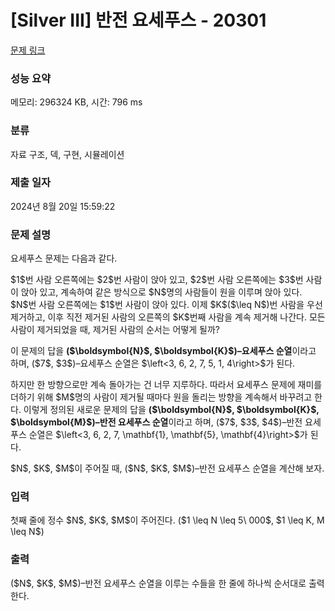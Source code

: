 # [Silver III] 반전 요세푸스 - 20301 

[문제 링크](https://www.acmicpc.net/problem/20301) 

### 성능 요약

메모리: 296324 KB, 시간: 796 ms

### 분류

자료 구조, 덱, 구현, 시뮬레이션

### 제출 일자

2024년 8월 20일 15:59:22

### 문제 설명

<p>요세푸스 문제는 다음과 같다.</p>

<p>$1$번 사람 오른쪽에는 $2$번 사람이 앉아 있고, $2$번 사람 오른쪽에는 $3$번 사람이 앉아 있고, 계속하여 같은 방식으로 $N$명의 사람들이 원을 이루며 앉아 있다. $N$번 사람 오른쪽에는 $1$번 사람이 앉아 있다. 이제 $K$($\leq N$)번 사람을 우선 제거하고, 이후 직전 제거된 사람의 오른쪽의 $K$번째 사람을 계속 제거해 나간다. 모든 사람이 제거되었을 때, 제거된 사람의 순서는 어떻게 될까?</p>

<p>이 문제의 답을 <strong>($\boldsymbol{N}$, $\boldsymbol{K}$)–요세푸스 순열</strong>이라고 하며, ($7$, $3$)–요세푸스 순열은 $\left<3, 6, 2, 7, 5, 1, 4\right>$가 된다.</p>

<p>하지만 한 방향으로만 계속 돌아가는 건 너무 지루하다. 따라서 요세푸스 문제에 재미를 더하기 위해 $M$명의 사람이 제거될 때마다 원을 돌리는 방향을 계속해서 바꾸려고 한다. 이렇게 정의된 새로운 문제의 답을 <strong>($\boldsymbol{N}$, $\boldsymbol{K}$, $\boldsymbol{M}$)–반전 요세푸스 순열</strong>이라고 하며, ($7$, $3$, $4$)–반전 요세푸스 순열은 $\left<3, 6, 2, 7, \mathbf{1}, \mathbf{5}, \mathbf{4}\right>$가 된다.</p>

<p>$N$, $K$, $M$이 주어질 때, ($N$, $K$, $M$)–반전 요세푸스 순열을 계산해 보자.</p>

### 입력 

 <p>첫째 줄에 정수 $N$, $K$, $M$이 주어진다. ($1 \leq N \leq 5\ 000$, $1 \leq K, M \leq N$)</p>

### 출력 

 <p>($N$, $K$, $M$)–반전 요세푸스 순열을 이루는 수들을 한 줄에 하나씩 순서대로 출력한다.</p>


